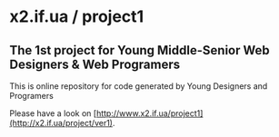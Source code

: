 # x2.if.ua / project1

## The 1st project for Young Middle-Senior Web Designers & Web Programers

This is online repository for code generated by Young Designers and Programers

Please have a look on [http://www.x2.if.ua/project1](http://x2.if.ua/project/ver1).
